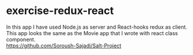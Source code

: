 # exercise-redux-react

In this app I have used Node.js as server and React-hooks redux as client.<br>
This app looks the same as the Movie app that I wrote with react class component.<br>
https://github.com/Soroush-Sajadi/Salt-Project
